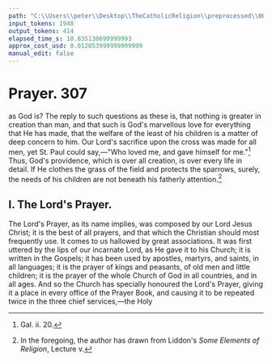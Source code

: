 ```yaml
---
path: "C:\\Users\\peter\\Desktop\\TheCatholicReligion\\preprocessed\\00326.jpg"
input_tokens: 1948
output_tokens: 414
elapsed_time_s: 10.835130699999993
approx_cost_usd: 0.012053999999999999
manual_edit: false
---
```

# Prayer. 307

as God is? The reply to such questions as
these is, that nothing is greater in creation than
man, and that such is God's marvellous love
for everything that He has made, that the
welfare of the least of his children is a matter
of deep concern to him. Our Lord's sacrifice
upon the cross was made for all men, yet St.
Paul could say,—"Who loved me, and gave
himself for me."[^1] Thus, God's providence,
which is over all creation, is over every life
in detail. If He clothes the grass of the field
and protects the sparrows, surely, the needs
of his children are not beneath his fatherly
attention.[^2]

## I. The Lord's Prayer.

The Lord's Prayer, as its name implies, was
composed by our Lord Jesus Christ; it is the
best of all prayers, and that which the Christian
should most frequently use. It comes to us
hallowed by great associations. It was first
uttered by the lips of our incarnate Lord, as
He gave it to his Church; it is written in the
Gospels; it has been used by apostles, martyrs,
and saints, in all languages; it is the prayer
of kings and peasants, of old men and little
children; it is the prayer of the whole Church
of God in all countries, and in all ages. And
so the Church has specially honoured the Lord's
Prayer, giving it a place in every office of the
Prayer Book, and causing it to be repeated
twice in the three chief services,—the Holy

[^1]: Gal. ii. 20.
[^2]: In the foregoing, the author has drawn from Liddon's
*Some Elements of Religion*, Lecture v.